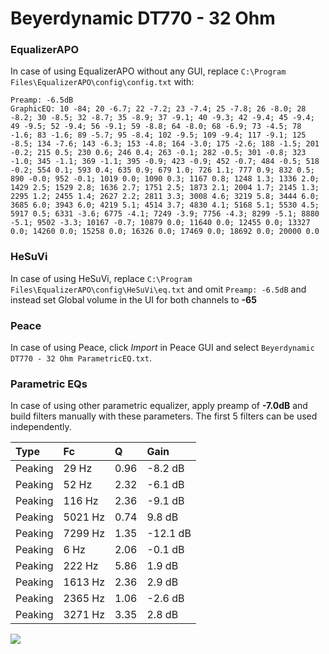 # Beyerdynamic DT770 - 32 Ohm

### EqualizerAPO
In case of using EqualizerAPO without any GUI, replace `C:\Program Files\EqualizerAPO\config\config.txt`
with:
```
Preamp: -6.5dB
GraphicEQ: 10 -84; 20 -6.7; 22 -7.2; 23 -7.4; 25 -7.8; 26 -8.0; 28 -8.2; 30 -8.5; 32 -8.7; 35 -8.9; 37 -9.1; 40 -9.3; 42 -9.4; 45 -9.4; 49 -9.5; 52 -9.4; 56 -9.1; 59 -8.8; 64 -8.0; 68 -6.9; 73 -4.5; 78 -1.6; 83 -1.6; 89 -5.7; 95 -8.4; 102 -9.5; 109 -9.4; 117 -9.1; 125 -8.5; 134 -7.6; 143 -6.3; 153 -4.8; 164 -3.0; 175 -2.6; 188 -1.5; 201 -0.2; 215 0.5; 230 0.6; 246 0.4; 263 -0.1; 282 -0.5; 301 -0.8; 323 -1.0; 345 -1.1; 369 -1.1; 395 -0.9; 423 -0.9; 452 -0.7; 484 -0.5; 518 -0.2; 554 0.1; 593 0.4; 635 0.9; 679 1.0; 726 1.1; 777 0.9; 832 0.5; 890 -0.0; 952 -0.1; 1019 0.0; 1090 0.3; 1167 0.8; 1248 1.3; 1336 2.0; 1429 2.5; 1529 2.8; 1636 2.7; 1751 2.5; 1873 2.1; 2004 1.7; 2145 1.3; 2295 1.2; 2455 1.4; 2627 2.2; 2811 3.3; 3008 4.6; 3219 5.8; 3444 6.0; 3685 6.0; 3943 6.0; 4219 5.1; 4514 3.7; 4830 4.1; 5168 5.1; 5530 4.5; 5917 0.5; 6331 -3.6; 6775 -4.1; 7249 -3.9; 7756 -4.3; 8299 -5.1; 8880 -5.1; 9502 -3.3; 10167 -0.7; 10879 0.0; 11640 0.0; 12455 0.0; 13327 0.0; 14260 0.0; 15258 0.0; 16326 0.0; 17469 0.0; 18692 0.0; 20000 0.0
```

### HeSuVi
In case of using HeSuVi, replace `C:\Program Files\EqualizerAPO\config\HeSuVi\eq.txt` and omit `Preamp:
-6.5dB` and instead set Global volume in the UI for both channels to **-65**

### Peace
In case of using Peace, click *Import* in Peace GUI and select `Beyerdynamic DT770 - 32 Ohm ParametricEQ.txt`.

### Parametric EQs
In case of using other parametric equalizer, apply preamp of **-7.0dB** and build filters manually with
these parameters. The first 5 filters can be used independently.

| Type    | Fc      |    Q | Gain     |
|:--------|:--------|:-----|:---------|
| Peaking | 29 Hz   | 0.96 | -8.2 dB  |
| Peaking | 52 Hz   | 2.32 | -6.1 dB  |
| Peaking | 116 Hz  | 2.36 | -9.1 dB  |
| Peaking | 5021 Hz | 0.74 | 9.8 dB   |
| Peaking | 7299 Hz | 1.35 | -12.1 dB |
| Peaking | 6 Hz    | 2.06 | -0.1 dB  |
| Peaking | 222 Hz  | 5.86 | 1.9 dB   |
| Peaking | 1613 Hz | 2.36 | 2.9 dB   |
| Peaking | 2365 Hz | 1.06 | -2.6 dB  |
| Peaking | 3271 Hz | 3.35 | 2.8 dB   |

![](https://raw.githubusercontent.com/jaakkopasanen/AutoEq/master/results/headphonecom/headphonecom/Beyerdynamic%20DT770%20-%2032%20Ohm/Beyerdynamic%20DT770%20-%2032%20Ohm.png)